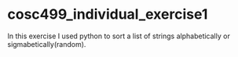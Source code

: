 # cosc499_individual_exercise1
In this exercise I used python to sort a list of strings alphabetically or sigmabetically(random).
